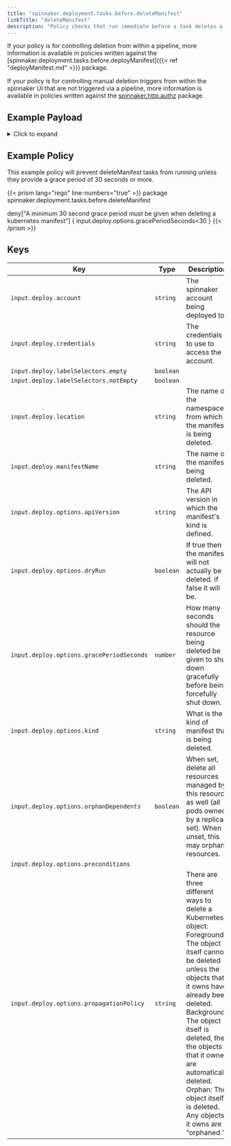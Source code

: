 ```yaml
---
title: "spinnaker.deployment.tasks.before.deleteManifest"
linkTitle: "deleteManifest"
description: "Policy checks that run immediate before a task deletes a spinnaker manifest."
---
```


If your policy is for controlling deletion from within a pipeline, more information is available in policies written against the [spinnaker.deployment.tasks.before.deployManifest]({{< ref "deployManifest.md" >}}) package.

If your policy is for controlling manual deletion triggers from within the spinnaker UI that are not triggered via a pipeline, more information is available in policies written against the [spinnaker.http.authz](/docs/plugin-guide/plugin-policy-engine/packages/spinnaker.http.authz/) package.

## Example Payload

<details><summary>Click to expand</summary>

```json
{
  "input": {
    "deploy": {
      "account": "spinnaker",
      "allCoordinates": [],
      "credentials": "spinnaker",
      "events": [],
      "kinds": [],
      "labelSelectors": {
        "empty": true,
        "notEmpty": false,
        "selectors": []
      },
      "location": "staging",
      "manifestName": "deployment hostname",
      "options": {
        "apiVersion": null,
        "dryRun": null,
        "gracePeriodSeconds": 5,
        "kind": null,
        "orphanDependents": null,
        "preconditions": null,
        "propagationPolicy": null
      }
    }
  }
}
```
</details>

## Example Policy
This example policy will prevent deleteManifest tasks from running unless they provide a grace period of 30 seconds or more.

{{< prism lang="rego" line-numbers="true" >}}
package spinnaker.deployment.tasks.before.deleteManifest

deny["A minimum 30 second grace period must be given when deleting a kubernetes manifest"] { 
  input.deploy.options.gracePeriodSeconds<30
}
{{< /prism >}}

## Keys

| Key                                       | Type      | Description                                                                                                                               |
| ----------------------------------------- | --------- | ----------------------------------------------------------------------------------------------------------------------------------------- |
| `input.deploy.account`                    | `string`  | The spinnaker account being deployed to.                                                                                                  |
| `input.deploy.credentials`                | `string`  | The credentials to use to access the account.                                                                                             |
| `input.deploy.labelSelectors.empty`       | `boolean` |                                                                                                                                           |
| `input.deploy.labelSelectors.notEmpty`    | `boolean` |                                                                                                                                           |
| `input.deploy.location`                   | `string`  | The name of the namespace from which the manifest is being deleted.                                                                       |
| `input.deploy.manifestName`               | `string`  | The name of the manifest being deleted.                                                                                                   |
| `input.deploy.options.apiVersion`         | `string`  | The API version in which the manifest's kind is defined.                                                                                  |
| `input.deploy.options.dryRun`             | `boolean` | If true then the manifest will not actually be deleted. if false it will be.                                                              |
| `input.deploy.options.gracePeriodSeconds` | `number`  | How many seconds should the resource being deleted be given to shut down gracefully before being forcefully shut down.                    |
| `input.deploy.options.kind`               | `string`  | What is the kind of manifest that is being deleted.                                                                                       |
| `input.deploy.options.orphanDependents`   | `boolean` | When set, delete all resources managed by this resource as well (all pods owned by a replica set). When unset, this may orphan resources. |
| `input.deploy.options.preconditions`      | ` `       |                                                                                                                                           |
| `input.deploy.options.propagationPolicy`  | `string`  | There are three different ways to delete a Kubernetes object:<br/> Foreground: The object itself cannot be deleted unless the objects that it owns have already been deleted.<br/> Background: The object itself is deleted, then the objects that it owned are automatically deleted.<br/> Orphan: The object itself is deleted. Any objects it owns are “orphaned.” |
